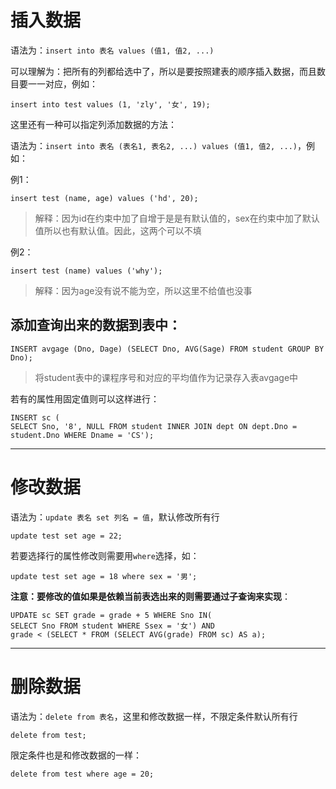 # 插入数据

语法为：`insert into 表名 values (值1, 值2, ...)`

可以理解为：把所有的列都给选中了，所以是要按照建表的顺序插入数据，而且数目要一一对应，例如：

```mysql
insert into test values (1, 'zly', '女', 19);
```

这里还有一种可以指定列添加数据的方法：

语法为：`insert into 表名 (表名1, 表名2, ...) values (值1, 值2, ...)`，例如：

例1：

```mysql
insert test (name, age) values ('hd', 20);
```

> 解释：因为id在约束中加了自增于是是有默认值的，sex在约束中加了默认值所以也有默认值。因此，这两个可以不填

例2：

```mysql
insert test (name) values ('why');
```

> 解释：因为age没有说不能为空，所以这里不给值也没事

## 添加查询出来的数据到表中：

```mysql
INSERT avgage (Dno, Dage) (SELECT Dno, AVG(Sage) FROM student GROUP BY Dno);
```

> 将student表中的课程序号和对应的平均值作为记录存入表avgage中

若有的属性用固定值则可以这样进行：

```mysql
INSERT sc (
SELECT Sno, '8', NULL FROM student INNER JOIN dept ON dept.Dno = student.Dno WHERE Dname = 'CS');
```

---

# 修改数据

语法为：`update 表名 set 列名 = 值`，默认修改所有行

```mysql
update test set age = 22;
```

若要选择行的属性修改则需要用`where`选择，如：

```mysql
update test set age = 18 where sex = '男';
```

**注意：要修改的值如果是依赖当前表选出来的则需要通过子查询来实现**：

```mysql
UPDATE sc SET grade = grade + 5 WHERE Sno IN(
SELECT Sno FROM student WHERE Ssex = '女') AND 
grade < (SELECT * FROM (SELECT AVG(grade) FROM sc) AS a);
```

---

# 删除数据

语法为：`delete from 表名`，这里和修改数据一样，不限定条件默认所有行

```mysql
delete from test;
```

限定条件也是和修改数据的一样：

```mysql
delete from test where age = 20;
```

